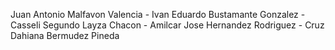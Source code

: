 Juan Antonio Malfavon Valencia - Ivan Eduardo Bustamante Gonzalez - Casseli Segundo Layza Chacon - Amilcar Jose Hernandez Rodriguez - Cruz Dahiana Bermudez Pineda
